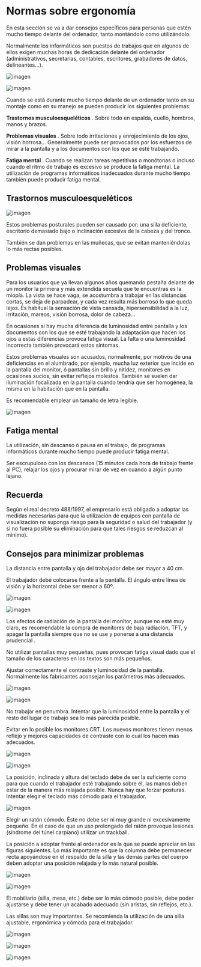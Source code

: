# Normas sobre ergonomía

En esta sección se va a dar consejos específicos para personas que estén mucho tiempo delante del ordenador, tanto montándolo como utilizándolo\.

Normalmente los informáticos son puestos de trabajos que en algunos de ellos exigen muchas horas de dedicación delante del ordenador \(administrativos, secretarias, contables, escritores, grabadores de datos, delineantes…\)\.

![imagen](img/6_Ergonomia0.jpg)

![imagen](img/6_Ergonomia1.jpg)

Cuando se está durante mucho tiempo delante de un ordenador tanto en su montaje como en su manejo se pueden producir los siguientes problemas:

__Trastornos musculoesqueléticos__ \. Sobre todo en espalda, cuello, hombros, manos y brazos\.

__Problemas visuales__ \. Sobre todo irritaciones y enrojecimiento de los ojos, visión borrosa… Generalmente puede ser provocados por los esfuerzos de mirar a la pantalla y a los documentos con los que se esté trabajando\.

__Fatiga mental__ \. Cuando se realizan tareas repetitivas o monótonas o incluso cuando  el ritmo de trabajo es excesivo se produce la fatiga mental\. La utilización de programas informáticos inadecuados durante mucho tiempo también puede producir fatiga mental\.

## Trastornos musculoesqueléticos

![imagen](img/6_Ergonomia2.jpg)

Estos problemas posturales pueden ser causado por: una silla deficiente, escritorio demasiado bajo o inclinación  excesiva de la cabeza y del tronco\.

También se dan problemas en las muñecas, que se evitan manteniéndolas lo más rectas posibles\.

## Problemas visuales

Para los usuarios que ya llevan algunos años quemando pestaña delante de un monitor la primera y más extendida secuela que te encuentras es la miopía\. La vista se hace vaga, se acostumbra a trabajar en las distancias cortas, se deja de parpadear, y cada vez resulta más borroso lo que queda lejos\. Es habitual la sensación de vista cansada, hipersensibilidad a la luz, irritación, mareos, visión borrosa, dolor de cabeza…

En ocasiones si hay mucha diferencia de luminosidad entre pantalla y los documentos con los que se esté trabajando la adaptación que hacen los ojos a estas diferencias provoca fatiga visual\. La falta o una luminosidad incorrecta también provocará estos síntomas\.

Estos problemas visuales son acusados, normalmente, por motivos de una  deficiencias en el alumbrado, por ejemplo,  mucha luz exterior que incide en la pantalla del monitor, ó pantallas sin brillo y nitidez, monitores en ocasiones sucios, sin evitar reflejos molestos\. También se suelen dar iluminación focalizada en la pantalla cuando tendría que ser homogénea, la misma en la habitación que en la pantalla\.

Es recomendable emplear un tamaño de letra legible\.

![imagen](img/6_Ergonomia3.jpg)

## Fatiga mental

La utilización, sin descanso ó pausa en el trabajo, de programas informáticos durante mucho tiempo puede producir fatiga mental\.

Ser escrupuloso con los descansos \(15 minutos cada hora de trabajo frente al PC\), relajar los ojos y procurar mirar de vez en cuando a algún punto lejano\.

## Recuerda

Según el real decreto 488/1997, el empresario está obligado a adoptar las medidas necesarias para que la utilización de equipos con pantalla de visualización no suponga riesgo para la seguridad o salud del trabajador \(y si no fuera posible su eliminación para que tales riesgos se reduzcan al mínimo\)\.

## Consejos para minimizar problemas

La distancia entre pantalla y ojo del trabajador debe ser mayor a 40 cm\.

El trabajador debe colocarse frente a la pantalla\. El ángulo entre línea de visión y la horizontal debe ser menor a 60º\.

![imagen](img/6_Ergonomia4.jpg)

![imagen](img/6_Ergonomia5.jpg)

Los efectos de radiación de la pantalla del monitor, aunque no esté muy claro, es recomendable la compra de monitores de baja radiación, TFT, y apagar la pantalla siempre que no se use y ponerse a una distancia prudencial \.

No utilizar pantallas muy pequeñas, pues provocan fatiga visual dado que el tamaño de los caracteres en los textos son más pequeños\.

Ajustar correctamente el contraste y luminosidad de la pantalla\. Normalmente los fabricantes aconsejan los parámetros más adecuados\.

![imagen](img/6_Ergonomia6.jpg)

![imagen](img/6_Ergonomia7.jpg)

No trabajar en penumbra\. Intentar que la luminosidad entre la pantalla y el resto del lugar de trabajo sea lo más parecida posible\.

Evitar en lo posible los monitores CRT\. Los nuevos monitores tienen menos reflejo y mejores capacidades de contraste con lo cual los hacen más adecuados\.

![imagen](img/6_Ergonomia8.png)

![imagen](img/6_Ergonomia9.jpg)

La posición, inclinada y altura del teclado debe de ser la suficiente como para que cuando el trabajador esté trabajando sobre él, las manos deben estar de la manera más relajada posible\. Nunca hay que forzar posturas\. Intentar elegir el teclado más cómodo para el trabajador\.

![imagen](img/6_Ergonomia10.jpg)

Elegir un ratón cómodo\. Éste no debe ser ni muy grande ni excesivamente pequeño\. En el caso de que un uso prolongado del ratón provoque lesiones \(síndrome del túnel carpiano\) utilizar un trackball\.

La posición a adoptar frente al ordenador es la que se puede apreciar en las figuras siguientes\. Lo más importante es que la columna debe permanecer recta apoyándose en el respaldo de la silla y las demás partes del cuerpo deben adoptar una posición relajada y lo más natural posible\.

![imagen](img/6_Ergonomia11.jpg)

![imagen](img/6_Ergonomia12.jpg)

El mobiliario \(silla, mesa, etc\.\) debe ser lo más cómodo posible, debe poder ajustarse y debe tener un acabado adecuado \(sin aristas, sin reflejos, etc\.\)\.

Las sillas son muy importantes\. Se recomienda la utilización de una silla ajustable, ergonómica y cómoda para el trabajador\.

![imagen](img/6_Ergonomia13.jpg)

![imagen](img/6_Ergonomia14.jpg)

![imagen](img/6_Ergonomia15.jpg)

